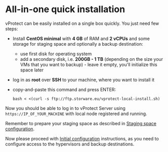 # All-in-one quick installation

vProtect can be easily installed on a single box quickly. You just need few steps:

* Install **CentOS minimal** with **4 GB** of RAM and **2 vCPUs** and some storage for staging space and optionally a backup destination:
  * use first disk for operating system
  * add a secondary disk, i.e. **200GB - 1 TB** \(depending on the size your VMs that you want to backup\) - leave it empty, you'll initialize this space later
* log in as **root** over **SSH** to your machine, where you want to install it
* copy-and-paste this command and press ENTER:

  ```text
  bash < <(curl -s ftp://ftp.storware.eu/vprotect-local-install.sh)
  ```

Now you should be able to log in to vProtect Server using `https://IP_OF_YOUR_MACHINE` with local node registered and running.

Remember to prepare your staging space as described in [Staging space configuration](staging-space-configuration.md).

Now please proceed with [Initial configuration](../initial_config/) instructions, as you need to configure access to the hypervisors and backup destinations. 

